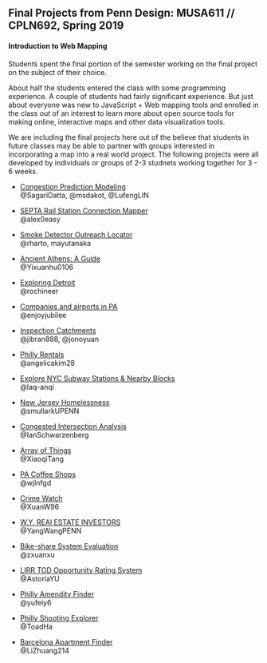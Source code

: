 ## Final Projects from Penn Design: MUSA611 // CPLN692, Spring 2019
#### Introduction to Web Mapping

Students spent the final portion of the semester working on the final project on the subject of their choice.    
    
About half the students entered the class with some programming experience. A couple of students had fairly significant experience. But just about everyone was new to JavaScript + Web mapping tools and enrolled in the class out of an interest to learn more about open source tools for making online, interactive maps and other data visualization tools.     
    
We are including the final projects here out of the believe that students in future classes may be able to partner with groups interested in incorporating a map into a real world project.   The following projects were all developed by individuals or groups of 2-3 studnets working together for 3 - 6 weeks.    

    

- [Congestion Prediction Modeling](https://msdakot.github.io/Congestion-Prediction-in-Louisville-KY/index.html#)    
	@SagariDatta, @msdakot, @LufengLIN

- [SEPTA Rail Station Connection Mapper](https://alex0easy.github.io/septa-connection-viewer/)    
	@alex0easy


- [Smoke Detector Outreach Locator](https://mayutanaka.github.io/outreach-locator/)    
	@rharto, mayutanaka

- [Ancient Athens: A Guide](https://yixuanhu0106.github.io/Ancient_Athens/)    
	@Yixuanhu0106
	
- [Exploring Detroit](https://rochineer.github.io/FinalProject-YichaoJia/)    
 @rochineer
 
 - [Companies and airports in PA](https://github.com/enjoyjubilee/High-growth-companies-and-airports-in-PA_New/tree/master/Midterm_JavaScript_InteractiveMap)    
  @enjoyjubilee
  
- [Inspection Catchments](https://musacuse.github.io/app/)    
  @jibran888, @jonoyuan
  
- [Philly Rentals](https://angelicakim28.github.io/PhillyRentals/rentals3.html)    
  @angelicakim28
  
- [Explore NYC Subway Stations & Nearby Blocks](https://laq-anqi.github.io/CPLN692-Final-Project/)    
  @laq-anqi
  
- [New Jersey Homelessness](https://smullarkupenn.github.io/MUSA611_Final/home.html)    
  @smullarkUPENN
  
- [Congested Intersection Analysis](https://ianschwarzenberg.github.io/cpln692-finalproject/about.html)    
  @IanSchwarzenberg
  
- [Array of Things](https://xiaoqitang.github.io/Webmapping/#)    
  @XiaoqiTang
  
- [PA Coffee Shops](https://wjlnfgd.github.io/cpln692-final/#)    
  @wjlnfgd
  
- [Crime Watch](https://xuanw96.github.io/Crime-Watching-Cincy/crime_watch/index.html)    
  @XuanW96
  
- [W.Y. REAl ESTATE INVESTORS](https://yangwangpenn.github.io/Final_Yang_Wang/)    
  @YangWangPENN
  
- [Bike-share System Evaluation](https://zxuanxu.github.io/Divvy_evaluation/)    
  @zxuanxu
  
- [LIRR TOD Opportunity Rating System](https://astoriayu.github.io/LIRR_TOD-FinalProject/tod.html)    
  @AstoriaYU
  
- [Philly Amendity Finder](https://yufeiy6.github.io/Yufei_Yuan_Final/index.html)    
    @yufeiy6
  
  
- [Philly Shooting Explorer](https://toadha.github.io/692_final/index.html)    
    @ToadHa
    
    
- [Barcelona Apartment Finder](https://lizhuang214.github.io/jsairbnb/airbnb_barcelona_js/Index.html)    
    @LiZhuang214
  

